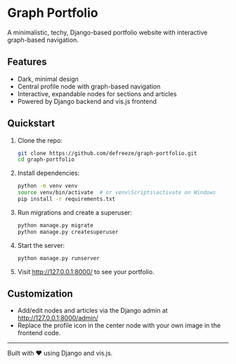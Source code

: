 # Graph Portfolio

A minimalistic, techy, Django-based portfolio website with interactive graph-based navigation.

## Features
- Dark, minimal design
- Central profile node with graph-based navigation
- Interactive, expandable nodes for sections and articles
- Powered by Django backend and vis.js frontend

## Quickstart

1. Clone the repo:
   ```bash
   git clone https://github.com/defreeze/graph-portfolio.git
   cd graph-portfolio
   ```
2. Install dependencies:
   ```bash
   python -m venv venv
   source venv/bin/activate  # or venv\Scripts\activate on Windows
   pip install -r requirements.txt
   ```
3. Run migrations and create a superuser:
   ```bash
   python manage.py migrate
   python manage.py createsuperuser
   ```
4. Start the server:
   ```bash
   python manage.py runserver
   ```
5. Visit http://127.0.0.1:8000/ to see your portfolio.

## Customization
- Add/edit nodes and articles via the Django admin at http://127.0.0.1:8000/admin/
- Replace the profile icon in the center node with your own image in the frontend code.

---

Built with ❤️ using Django and vis.js.
